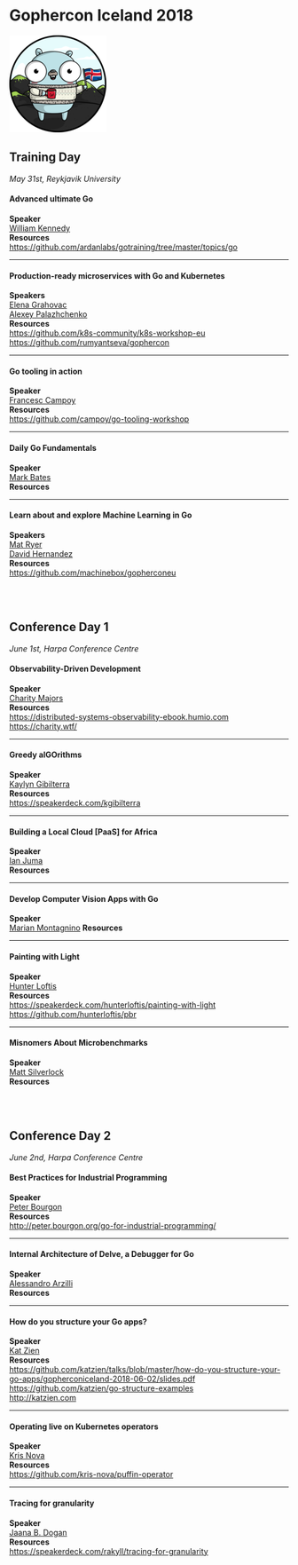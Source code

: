# Gophercon Iceland 2018
![gophercon](gophercon_iceland.png)


## Training Day
*May 31st, Reykjavik University* <br/>

#### Advanced ultimate Go
**Speaker**<br/>
[William Kennedy](http://twitter.com/goinggodotnet "William Kennedy") <br/>
**Resources**<br/>
https://github.com/ardanlabs/gotraining/tree/master/topics/go


------------


#### Production-ready microservices with Go and Kubernetes
**Speakers**<br/>
[Elena Grahovac](http://twitter.com/webdeva "Elena Grahovac")<br/>
[Alexey Palazhchenko ](http://twitter.com/paaleksey "Alexey Palazhchenko ")<br/>
**Resources**<br/>
https://github.com/k8s-community/k8s-workshop-eu<br/>
https://github.com/rumyantseva/gophercon

------------


#### Go tooling in action
**Speaker**<br/>
[Francesc Campoy](http://twitter..com/francesc "Francesc Campoy")<br/>
**Resources**<br/>
https://github.com/campoy/go-tooling-workshop

------------


#### Daily Go Fundamentals
**Speaker**<br/>
[Mark Bates](http://twitter.com/markbates "Mark Bates")<br/>
**Resources**


------------


#### Learn about and explore Machine Learning in Go
**Speakers**<br/>
[Mat Ryer](http://twitter.com/matryer "Mat Ryer")<br/>
[David Hernandez](http://twitter.com/dahernan "David Hernandez")<br/>
**Resources**<br/>
https://github.com/machinebox/gopherconeu

<br/><br/>
## Conference Day 1
*June 1st, Harpa Conference Centre*<br/>

#### Observability-Driven Development
**Speaker**<br/>
[Charity Majors](http://twitter.com/mipsytipsy "Charity Majors")<br/>
**Resources**<br/>
https://distributed-systems-observability-ebook.humio.com<br/>
https://charity.wtf/

------------


#### Greedy alGOrithms
**Speaker**<br/>
[Kaylyn Gibilterra](http://twitter.com/kgibilterra "Kaylyn Gibilterra")<br/>
**Resources**<br/>
https://speakerdeck.com/kgibilterra


------------


#### Building a Local Cloud [PaaS] for Africa
**Speaker**<br/>
[Ian Juma](http://twitter.com/IanJuma "Ian Juma")<br/>
**Resources**


------------


#### Develop Computer Vision Apps with Go
**Speaker**<br/>
[Marian Montagnino](http://twitter.com/mmontagnino "Marian Montagnino")
**Resources**


------------


#### Painting with Light
**Speaker**<br/>
[Hunter Loftis](http://twitter.com/HunterLoftis "Hunter Loftis")<br/>
**Resources**<br/>
https://speakerdeck.com/hunterloftis/painting-with-light<br/>
https://github.com/hunterloftis/pbr

------------


#### Misnomers About Microbenchmarks
**Speaker**<br/>
[Matt Silverlock](http://twitter.com/elithrar "Matt Silverlock")<br/>
**Resources**


<br/><br/>
## Conference Day 2
*June 2nd, Harpa Conference Centre*<br/>


#### Best Practices for Industrial Programming
**Speaker**<br/>
[Peter Bourgon](http://twitter.com/peterbourgon "Peter Bourgon")<br/>
**Resources**<br/>
http://peter.bourgon.org/go-for-industrial-programming/

------------


#### Internal Architecture of Delve, a Debugger for Go
**Speaker**<br/>
[Alessandro Arzilli](https://github.com/aarzilli "Alessandro Arzilli")<br/>
**Resources**


------------


#### How do you structure your Go apps?
**Speaker**<br/>
[Kat Zien](http://twitter.com/kasiazien "Kat Zien")<br/>
**Resources**<br/>
https://github.com/katzien/talks/blob/master/how-do-you-structure-your-go-apps/gopherconiceland-2018-06-02/slides.pdf<br/>
https://github.com/katzien/go-structure-examples<br/>
http://katzien.com

------------


#### Operating live on Kubernetes operators
**Speaker**<br/>
[Kris Nova](http://twitter.com/krisnova "Kris Nova")<br/>
**Resources**<br />
https://github.com/kris-nova/puffin-operator

------------


#### Tracing for granularity
**Speaker**<br/>
[Jaana B. Dogan](http://twitter.com/rakyll "Jaana B. Dogan")<br/>
**Resources**<br/>
https://speakerdeck.com/rakyll/tracing-for-granularity




















